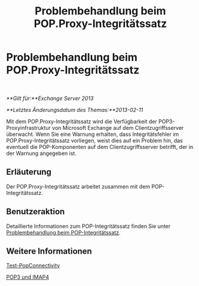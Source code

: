 ﻿---
title: Problembehandlung beim POP.Proxy-Integritätssatz
TOCTitle: Problembehandlung beim POP.Proxy-Integritätssatz
ms:assetid: ea634068-aa8c-4421-a3fc-d8695ea73b80
ms:mtpsurl: https://technet.microsoft.com/de-de/library/ms.exch.scom.pop.proxy(v=EXCHG.150)
ms:contentKeyID: 53181873
ms.date: 10/08/2015
mtps_version: v=EXCHG.150
ms.translationtype: HT
---

# Problembehandlung beim POP.Proxy-Integritätssatz

 

_**Gilt für:**Exchange Server 2013_

_**Letztes Änderungsdatum des Themas:**2013-02-11_

Mit dem POP.Proxy-Integritätssatz wird die Verfügbarkeit der POP3-Proxyinfrastruktur von Microsoft Exchange auf dem Clientzugriffsserver überwacht. Wenn Sie eine Warnung erhalten, dass Integritätsfehler im POP.Proxy-Integritätssatz vorliegen, weist dies auf ein Problem hin, das eventuell die POP-Komponenten auf dem Clientzugriffsserver betrifft, der in der Warnung angegeben ist.

## Erläuterung

Der POP.Proxy-Integritätssatz arbeitet zusammen mit dem POP-Integritätssatz.

## Benutzeraktion

Detaillierte Informationen zum POP-Integritätssatz finden Sie unter [Problembehandlung beim POP-Integritätssatz](troubleshooting-pop-health-set.md).

## Weitere Informationen

[Test-PopConnectivity](https://technet.microsoft.com/de-de/library/bb738143\(v=exchg.150\))

[POP3 und IMAP4](https://technet.microsoft.com/de-de/library/jj657728\(v=exchg.150\))

